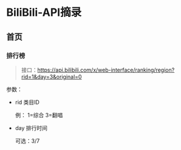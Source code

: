 BiliBili-API摘录
================

首页
----

### 排行榜

>接口：https://api.bilibili.com/x/web-interface/ranking/region?rid=1&day=3&original=0

参数：
* rid 类目ID
    
    例：
    1=综合
    3=翻唱
    
* day 排行时间
    
    可选：3/7
